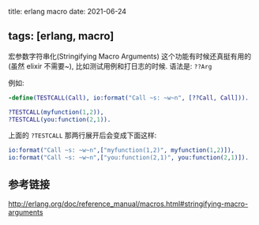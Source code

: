 title: erlang macro
date: 2021-06-24

tags: [erlang, macro]
---

宏参数字符串化(Stringifying Macro Arguments)
这个功能有时候还真挺有用的(虽然 elixir 不需要~), 比如测试用例和打日志的时候.
语法是: `??Arg`

<!--more-->

例如:

```erlang
-define(TESTCALL(Call), io:format("Call ~s: ~w~n", [??Call, Call])).

?TESTCALL(myfunction(1,2)),
?TESTCALL(you:function(2,1)).
```

上面的 `?TESTCALL` 那两行展开后会变成下面这样:

```erlang
io:format("Call ~s: ~w~n",["myfunction(1,2)", myfunction(1,2)]),
io:format("Call ~s: ~w~n",["you:function(2,1)", you:function(2,1)]).
```

## 参考链接
http://erlang.org/doc/reference_manual/macros.html#stringifying-macro-arguments


